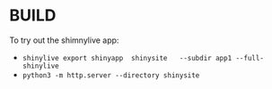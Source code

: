 # BUILD

To try out the shimnylive app:

- `shinylive export shinyapp  shinysite   --subdir app1 --full-shinylive`
- `python3 -m http.server --directory shinysite`